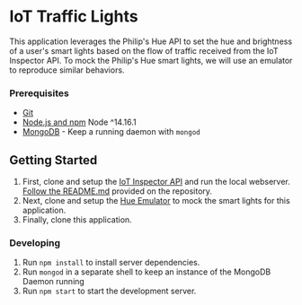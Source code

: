 # IoT Traffic Lights
This application leverages the Philip's Hue API to set the hue and brightness of a user's smart lights based on the flow of traffic received from the IoT Inspector API.  To mock the Philip's Hue smart lights, we will use an emulator to reproduce similar behaviors.

### Prerequisites

- [Git](https://git-scm.com/)
- [Node.js and npm](nodejs.org) Node ^14.16.1
- [MongoDB](https://www.mongodb.org/) - Keep a running daemon with `mongod`

## Getting Started
1. First, clone and setup the [IoT Inspector API](https://github.com/nyu-mlab/iot-inspector-local) and run the local webserver.  [Follow the README.md](https://github.com/nyu-mlab/iot-inspector-local/tree/master/src) provided on the repository.   
2. Next, clone and setup the [Hue Emulator](https://steveyo.github.io/Hue-Emulator/) to mock the smart lights for this application.
3. Finally, clone this application.

### Developing

1. Run `npm install` to install server dependencies.
2. Run `mongod` in a separate shell to keep an instance of the MongoDB Daemon running
3. Run `npm start` to start the development server.
